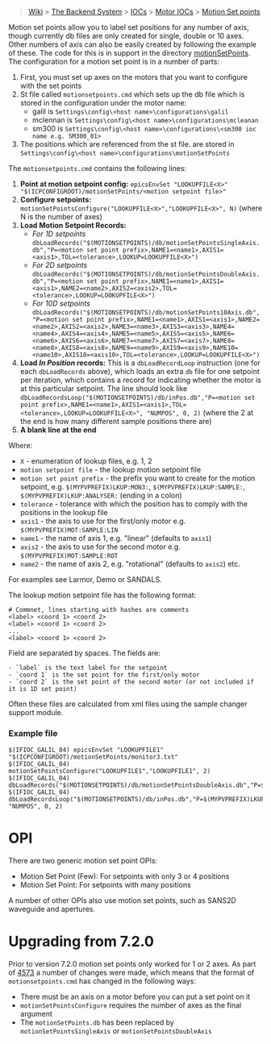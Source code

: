 > [Wiki](Home) > [The Backend System](The-Backend-System) > [IOCs](IOCs) > [Motor IOCs](Motor-IOCs) > [Motion Set points](Motion-Set-points)

Motion set points allow you to label set positions for any number of axis, though currently db files are only created for single, double or 10 axes. Other numbers of axis can also be easily created by following the example of these. The code for this is in support in the directory [motionSetPoints](https://github.com/ISISComputingGroup/EPICS-motionSetPoints). The configuration for a motion set point is in a number of parts:

1. First, you must set up axes on the motors that you want to configure with the set points
1. St file called `motionsetpoints.cmd` which sets up the db file which is stored in the configuration under the motor name:
    - galil is `Settings\config\<host name>\configurations\galil`
    - mclennan is `Settings\config\<host name>\configurations\mcleanan`
    - sm300 is `Settings\config\<host name>\configurations\<sm300 ioc name e.g. SM300_01>`
1. The positions which are referenced from the st file. are stored in  `Settings\config\<host name>\configurations\motionSetPoints`

The  `motionsetpoints.cmd` contains the following lines:

1. **Point at motion setpoint config:** `epicsEnvSet "LOOKUPFILE<X>" "$(ICPCONFIGROOT)/motionSetPoints/<motion setpoint file>"`
1. **Configure setpoints:** `motionSetPointsConfigure("LOOKUPFILE<X>","LOOKUPFILE<X>", N)` (where N is the number of axes)
1. **Load Motion Setpoint Records:**
    * *For 1D setpoints* `dbLoadRecords("$(MOTIONSETPOINTS)/db/motionSetPointsSingleAxis.db","P=<motion set point prefix>,NAME1=<name1>,AXIS1=<axis1>,TOL=<tolerance>,LOOKUP=LOOKUPFILE<X>")`
    * *For 2D setpoints* `dbLoadRecords("$(MOTIONSETPOINTS)/db/motionSetPointsDoubleAxis.db","P=<motion set point prefix>,NAME1=<name1>,AXIS1=<axis1>,NAME2=<name2>,AXIS2=<axis2>,TOL=<tolerance>,LOOKUP=LOOKUPFILE<X>")`
    * *For 10D setpoints* `dbLoadRecords("$(MOTIONSETPOINTS)/db/motionSetPoints10Axis.db","P=<motion set point prefix>,NAME1=<name1>,AXIS1=<axis1>,NAME2=<name2>,AXIS2=<axis2>,NAME3=<name3>,AXIS3=<axis3>,NAME4=<name4>,AXIS4=<axis4>,NAME5=<name5>,AXIS5=<axis5>,NAME6=<name6>,AXIS6=<axis6>,NAME7=<name7>,AXIS7=<axis7>,NAME8=<name8>,AXIS8=<axis8>,NAME9=<name9>,AXIS9=<axis9>,NAME10=<name10>,AXIS10=<axis10>,TOL=<tolerance>,LOOKUP=LOOKUPFILE<X>")`
1. **Load _In Position_ records:** This is a `dbLoadRecordLoop` instruction (one for each `dbLoadRecords` above), which loads an extra `db` file for one setpoint per iteration, which contains a record for indicating whether the motor is at this particular setpoint. The line should look like `dbLoadRecordsLoop("$(MOTIONSETPOINTS)/db/inPos.db","P=<motion set point prefix>,NAME1=<name1>,AXIS1=<axis1>,TOL=<tolerance>,LOOKUP=LOOKUPFILE<X>", "NUMPOS", 0, 2)` (where the 2 at the end is how many different sample positions there are)
1. **A blank line at the end**

Where:
* `X` - enumeration of lookup files, e.g. 1, 2
* `motion setpoint file` - the lookup motion setpoint file
* `motion set point prefix` - the prefix you want to create for the motion setpoint, e.g. `$(MYPVPREFIX)LKUP:MON3:`, `$(MYPVPREFIX)LKUP:SAMPLE:`, `$(MYPVPREFIX)LKUP:ANALYSER:` (ending in a colon)
* `tolerance` - tolerance with which the position has to comply with the positions in the lookup file
* `axis1` - the axis to use for the first/only motor e.g. `$(MYPVPREFIX)MOT:SAMPLE:LIN`
* `name1` -  the name of axis 1, e.g. "linear" (defaults to `axis1`)
* `axis2` - the axis to use for the second motor e.g. `$(MYPVPREFIX)MOT:SAMPLE:ROT`
* `name2` -  the name of axis 2, e.g. "rotational" (defaults to `axis2`)
etc.

For examples see Larmor, Demo or SANDALS.

The lookup motion setpoint file has the following format:

    # Commnet, lines starting with hashes are comments
    <label> <coord 1> <coord 2>
    <label> <coord 1> <coord 2>
    ...
    <label> <coord 1> <coord 2>

Field are separated by spaces. The fields are:

    - `label` is the text label for the setpoint
    - `coord 1` is the set point for the first/only motor
    - `coord 2` is the set point of the second motor (or not included if it is 1D set point)

Often these files are calculated from xml files using the sample changer support module.

### Example file

```
$(IFIOC_GALIL_04) epicsEnvSet "LOOKUPFILE1" "$(ICPCONFIGROOT)/motionSetPoints/monitor3.txt"
$(IFIOC_GALIL_04) motionSetPointsConfigure("LOOKUPFILE1","LOOKUPFILE1", 2)
$(IFIOC_GALIL_04) dbLoadRecords("$(MOTIONSETPOINTS)/db/motionSetPointsDoubleAxis.db","P=$(MYPVPREFIX)LKUP:MON3:,NAME1=linear,AXIS1=$(MYPVPREFIX)MOT:MONITOR3,TOL=0.1,LOOKUP=LOOKUPFILE1")
$(IFIOC_GALIL_04) dbLoadRecordsLoop("$(MOTIONSETPOINTS)/db/inPos.db","P=$(MYPVPREFIX)LKUP:MON3:,NAME1=linear,AXIS1=$(MYPVPREFIX)MOT:MONITOR3,TOL=0.1,LOOKUP=LOOKUPFILE1", "NUMPOS", 0, 2)
```

# OPI

There are two generic motion set point OPIs:
* Motion Set Point (Few): For setpoints with only 3 or 4 positions
* Motion Set Point: For setpoints with many positions

A number of other OPIs also use motion set points, such as SANS2D waveguide and apertures. 

# Upgrading from 7.2.0

Prior to version 7.2.0 motion set points only worked for 1 or 2 axes. As part of [4573](https://github.com/ISISComputingGroup/IBEX/issues/4573) a number of changes were made, which means that the format of `motionsetpoints.cmd` has changed in the following ways:

* There must be an axis on a motor before you can put a set point on it
* `motionSetPointsConfigure` requires the number of axes as the final argument
* The `motionSetPoints.db` has been replaced by `motionSetPointsSingleAxis` or `motionSetPointsDoubleAxis`